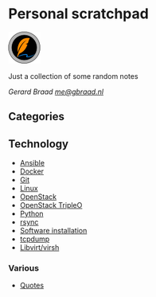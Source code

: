 Personal scratchpad
===================

[!["Scribble"](https://raw.githubusercontent.com/gbraad/assets/gh-pages/icons/scribble-icon-64.png)](http://github.com/gbraad)

Just a collection of some random notes

_Gerard Braad <me@gbraad.nl>_


## Categories

## Technology

  * [Ansible](technology/ansible.md)
  * [Docker](technology/docker.md)
  * [Git](technology/git.md)
  * [Linux](technology/linux.md)
  * [OpenStack](technology/openstack.md)
  * [OpenStack TripleO](technology/tripleo.md)
  * [Python](technology/python.md)
  * [rsync](technology/rsync.md)
  * [Software installation](technology/install.md)
  * [tcpdump](technology/tcpdump.md)
  * [Libvirt/virsh](technology/virsh.md)


### Various

  * [Quotes](various/quotes.md)


